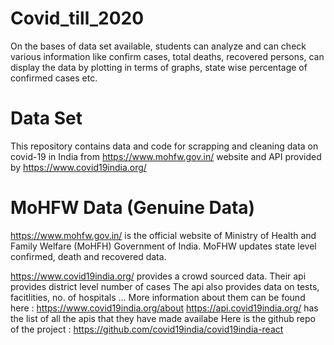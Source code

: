 # Covid_till_2020
On the bases of data set available, students can analyze and can check various information like confirm cases, total deaths, recovered persons, can display the data by plotting in terms of graphs, state wise percentage of confirmed cases etc.



# Data Set 
This repository contains data and code for scrapping and cleaning data on covid-19 in India from https://www.mohfw.gov.in/ website and API provided by https://www.covid19india.org/

# MoHFW Data (Genuine Data)
https://www.mohfw.gov.in/ is the official website of Ministry of Health and Family Welfare (MoHFH) Government of India.
MoFHW updates state level confirmed, death and recovered data.

https://www.covid19india.org/ provides a crowd sourced data.
Their api provides district level number of cases
The api also provides data on tests, facitlities, no. of hospitals ...
More information about them can be found here : https://www.covid19india.org/about
https://api.covid19india.org/ has the list of all the apis that they have made availabe
Here is the github repo of the project : https://github.com/covid19india/covid19india-react
